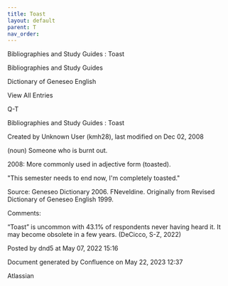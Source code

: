 ```yaml
---
title: Toast
layout: default
parent: T
nav_order:
---
```


Bibliographies and Study Guides : Toast

Bibliographies and Study Guides

Dictionary of Geneseo English

View All Entries

Q-T

Bibliographies and Study Guides : Toast

Created by  Unknown User (kmh28), last modified on Dec 02, 2008

(noun) Someone who is burnt out.

2008: More commonly used in adjective form (toasted).

&quot;This semester needs to end now, I'm completely toasted.&quot;

Source: Geneseo Dictionary 2006. FNeveldine. Originally from Revised Dictionary of Geneseo English 1999. 

Comments:

“Toast” is uncommon with 43.1% of respondents never having heard it. It may become obsolete in a few years. (DeCicco, S-Z, 2022)

Posted by dnd5 at May 07, 2022 15:16

Document generated by Confluence on May 22, 2023 12:37

Atlassian
